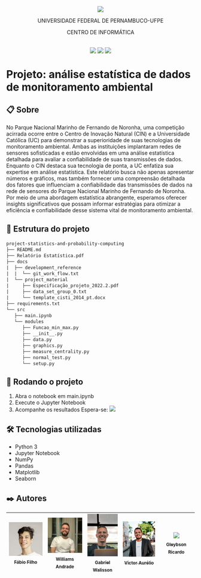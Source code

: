 <p align="center">
  <img align="center" src='https://user-images.githubusercontent.com/54161035/200095500-d5fec4ba-c97e-4f19-9e39-6764418a736b.png' />
</p>
<p align="center">UNIVERSIDADE FEDERAL DE PERNAMBUCO-UFPE</p>
<p align="center">CENTRO DE INFORMÁTICA</p>

##

<p align="center">
  <img align="center" src='https://img.shields.io/badge/Status-complete-green' />
  <img align="center" src='https://img.shields.io/badge/version-1-green' />
  <img align="center" src='https://img.shields.io/badge/release%20date-abr/2023-green' />
</p>

# Projeto: análise estatística de dados de monitoramento ambiental

## 📋 Sobre

No Parque Nacional Marinho de Fernando de Noronha, uma competição acirrada ocorre entre o Centro de Inovação Natural (CIN) e a Universidade Católica (UC) para demonstrar a superioridade de suas tecnologias de monitoramento ambiental. Ambas as instituições implantaram redes de sensores sofisticadas e estão envolvidas em uma análise estatística detalhada para avaliar a confiabilidade de suas transmissões de dados. Enquanto o CIN destaca sua tecnologia de ponta, a UC enfatiza sua expertise em análise estatística. Este relatório busca não apenas apresentar números e gráficos, mas também fornecer uma compreensão detalhada dos fatores que influenciam a confiabilidade das transmissões de dados na rede de sensores do Parque Nacional Marinho de Fernando de Noronha. Por meio de uma abordagem estatística abrangente, esperamos oferecer insights significativos que possam informar estratégias para otimizar a eficiência e confiabilidade desse sistema vital de monitoramento ambiental. 

## 📂 Estrutura do projeto

```
project-statistics-and-probability-computing
├── README.md
├── Relatório Estatística.pdf
├── docs
|  ├── development_reference
|  |  └── git_work_flow.txt
|  └── project_material
|     ├── Especificação_projeto_2022.2.pdf
|     ├── data_set_group_0.txt
|     └── template_cisti_2014_pt.docx
├── requirements.txt
└── src
   ├── main.ipynb
   └── modules
      ├── Funcao_min_max.py
      ├── __init__.py
      ├── data.py
      ├── graphics.py
      ├── measure_centrality.py
      ├── normal_test.py
      └── setup.py

```

## 🚀 Rodando o projeto

1. Abra o notebook em <span>main.ipynb</span>
2. Execute o Jupyter Notebook
3. Acompanhe os resultados
   Espera-se:
   <img src="./src/assets/teste_de_normalidade.png" />

## 🛠️ Tecnologias utilizadas

- Python 3
- Jupyter Notebook
- NumPy
- Pandas
- Matplotlib
- Seaborn

## ✒️ Autores

| [<img  src="./imgs/pessoas/Fabinho.jpg" width=120><br><sub>Fábio Filho</sub>](https://github.com/thedouglasaraujo) | [<img src="./imgs/pessoas/wil.jpg" width=115><br><sub>Williams Andrade</sub>](https://github.com/hallanangelo) | [<img  src="./imgs/pessoas/gabriel.jpeg" width=85><br><sub>Gabriel Walisson</sub>](https://github.com/HitaloNasc) | [<img  src="./imgs/pessoas/victor.webp" width=110><br><sub>Victor Aurélio</sub>](https://github.com/ingridfsl) | [<img src="https://avatars.githubusercontent.com/u/104030171?v=4" width=115><br><sub>Gleybson Ricardo</sub>](https://github.com/katharianabrahel) |
| :--------------------------------------------------------------------------------------------------------------------------------------------: | :----------------------------------------------------------------------------------------------------------------------------------------: | :-----------------------------------------------------------------------------------------------------------------------------------------: | :-------------------------------------------------------------------------------------------------------------------------------------: | :------------------------------------------------------------------------------------------------------------------------------------------------: |
